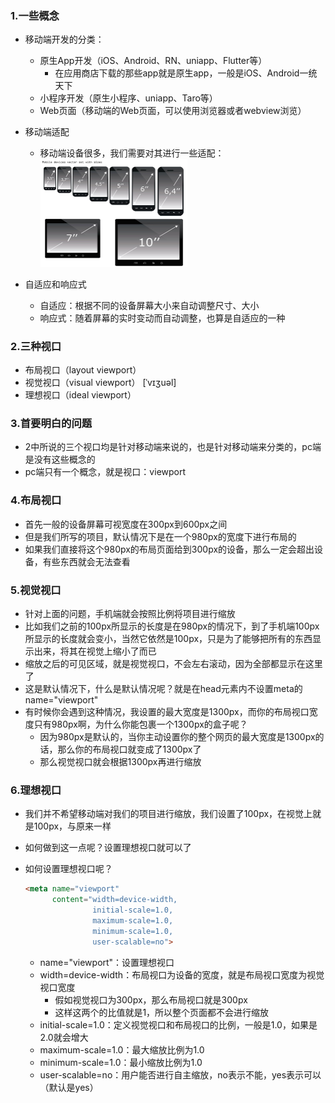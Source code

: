 ### 1.一些概念

- 移动端开发的分类：

  - 原生App开发（iOS、Android、RN、uniapp、Flutter等）
    - 在应用商店下载的那些app就是原生app，一般是iOS、Android一统天下
  - 小程序开发（原生小程序、uniapp、Taro等）
  - Web页面（移动端的Web页面，可以使用浏览器或者webview浏览）

- 移动端适配

  - 移动端设备很多，我们需要对其进行一些适配：<img src="images/image-20220428151607896.png" alt="image-20220428151607896" style="zoom: 50%;" />

- 自适应和响应式

  - 自适应：根据不同的设备屏幕大小来自动调整尺寸、大小
  - 响应式：随着屏幕的实时变动而自动调整，也算是自适应的一种

### 2.三种视口

- 布局视口（layout viewport）
- 视觉视口（visual viewport） [ˈvɪʒuəl] 
- 理想视口（ideal viewport）

### 3.首要明白的问题

- 2中所说的三个视口均是针对移动端来说的，也是针对移动端来分类的，pc端是没有这些概念的
- pc端只有一个概念，就是视口：viewport

### 4.布局视口

- 首先一般的设备屏幕可视宽度在300px到600px之间
- 但是我们所写的项目，默认情况下是在一个980px的宽度下进行布局的
- 如果我们直接将这个980px的布局页面给到300px的设备，那么一定会超出设备，有些东西就会无法查看

### 5.视觉视口

- 针对上面的问题，手机端就会按照比例将项目进行缩放
- 比如我们之前的100px所显示的长度是在980px的情况下，到了手机端100px所显示的长度就会变小，当然它依然是100px，只是为了能够把所有的东西显示出来，将其在视觉上缩小了而已
- 缩放之后的可见区域，就是视觉视口，不会左右滚动，因为全部都显示在这里了
- 这是默认情况下，什么是默认情况呢？就是在head元素内不设置meta的name="viewport"
- 有时候你会遇到这种情况，我设置的最大宽度是1300px，而你的布局视口宽度只有980px啊，为什么你能包裹一个1300px的盒子呢？
  - 因为980px是默认的，当你主动设置你的整个网页的最大宽度是1300px的话，那么你的布局视口就变成了1300px了
  - 那么视觉视口就会根据1300px再进行缩放

### 6.理想视口

- 我们并不希望移动端对我们的项目进行缩放，我们设置了100px，在视觉上就是100px，与原来一样

- 如何做到这一点呢？设置理想视口就可以了

- 如何设置理想视口呢？

  ```html
  <meta name="viewport" 
        content="width=device-width, 
                 initial-scale=1.0, 
                 maximum-scale=1.0, 
                 minimum-scale=1.0, 
                 user-scalable=no">
  ```

  - name="viewport"：设置理想视口
  - width=device-width：布局视口为设备的宽度，就是布局视口宽度为视觉视口宽度
    - 假如视觉视口为300px，那么布局视口就是300px
    - 这样这两个的比值就是1，所以整个页面都不会进行缩放
  - initial-scale=1.0：定义视觉视口和布局视口的比例，一般是1.0，如果是2.0就会增大
  - maximum-scale=1.0：最大缩放比例为1.0
  - minimum-scale=1.0：最小缩放比例为1.0
  - user-scalable=no：用户能否进行自主缩放，no表示不能，yes表示可以（默认是yes）